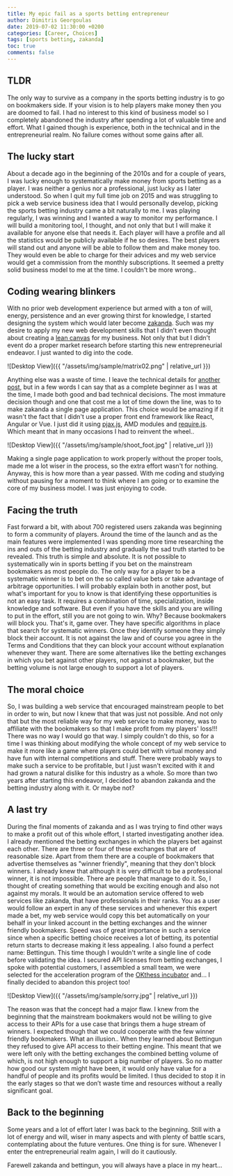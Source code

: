 ```yaml
---
title: My epic fail as a sports betting entrepreneur
author: Dimitris Georgoulas
date: 2019-07-02 11:30:00 +0200
categories: [Career, Choices]
tags: [sports betting, zakanda]
toc: true
comments: false
---
```


## TLDR
The only way to survive as a company in the sports betting industry is to go on bookmakers side. If your vision is 
to help players make money then you are doomed to fail. I had no interest to this kind of business model so I completely 
abandoned the industry after spending a lot of valuable time and effort. What I gained though is experience, both
in the technical and in the entrepreneurial realm. No failure comes without some gains after all. 

## The lucky start
About a decade ago in the beginning of the 2010s and for a couple of years, I was lucky enough to systematically make money from sports betting as a player. 
I was neither a genius nor a professional, just lucky as I later understood. So when I quit my full time 
job on 2015 and was struggling to pick a web service business idea that I would personally develop, 
picking the sports betting industry came a bit naturally to me. I was playing regularly, I was winning and I wanted 
a way to monitor my performance. I will build a monitoring tool, I thought, and not only that but I will make it 
available for anyone else that needs it. Each player will have a profile and all the statistics would be 
publicly available if he so desires. The best players will stand out and anyone will be able to follow them and make money 
too. They would even be able to charge for their advices and my web service would get a commission from the monthly 
subscriptions. It seemed a pretty solid business model to me at the time. I couldn't be more wrong.. 

## Coding wearing blinkers
With no prior web development experience but armed with a ton of will, energy, persistence and an ever growing thirst 
for knowledge, I started designing the system which would later become [zakanda](https://www.zakanda.com/). Such was my 
desire to apply my new web development skills that I didn't even thought about creating a [lean canvas](https://leanstack.com/leancanvas) for my business. 
Not only that but I didn't event do a proper market research before starting this new entrepreneurial endeavor. I just wanted to dig into the code. 
 
 ![Desktop View]({{ "/assets/img/sample/matrix02.png" | relative_url }})  
 
Anything else was a waste of time. I leave the technical details for [another post](http://127.0.0.1:4000/posts/zakanda_technical_overview/), but in a few words I can say that 
as a complete beginner as I was at the time, I made both good and bad technical decisions. The most immature decision though 
and one that cost me a lot of time down the line, 
was to to make zakanda a single page application. This choice would be amazing if it wasn't the fact that I 
didn't use a proper front end framework like React, Angular or Vue. I just did it using [pjax.js](https://github.com/defunkt/jquery-pjax), 
AMD modules and [require.js](https://requirejs.org/). Which meant that in many occasions I had to reinvent the wheel..
 
 ![Desktop View]({{ "/assets/img/sample/shoot_foot.jpg" | relative_url }})  
  
Making a single page application to work properly without the proper tools, made me a lot wiser in the process, so the extra effort 
wasn't for nothing. Anyway, this is how more than a year passed. With me coding and studying without pausing for a moment to think where I am going or
to examine the core of my business model. I was just enjoying to code. 

## Facing the truth 
Fast forward a bit, with about 700 registered users zakanda was beginning to form a community of players. Around the time 
of the launch and as the main features were implemented I was spending more time researching the ins and outs of the betting industry 
and gradually the sad truth started to be revealed. This truth is simple and absolute. It is not possible to 
systematically win in sports betting if you bet on the mainstream bookmakers as most people do. The only way for a player 
to be a systematic winner is to bet on the so called value bets or take advantage of arbitrage opportunities. I will probably explain both in 
another post, but what's important for you to know is that identifying these opportunities is not an easy task. It requires a combination of 
time, specialization, inside knowledge and software. But even if you have the skills and you are willing to put in the effort, still 
you are not going to win. Why? Because bookmakers will block you. That's it, game over. They have specific algorithms in place that search 
for systematic winners. Once they identify someone they simply block their account. It is not against the law and of course 
you agree in the Terms and Conditions that they can block your account without explanation whenever they want. There are 
some alternatives like the betting exchanges in which you bet against other players, not against a bookmaker, but the betting volume is not large 
enough to support a lot of players.

## The moral choice
So, I was building a web service that encouraged mainstream people to bet in order to win, but now I knew that that was just not possible. 
And not only that but the most reliable way for my web service to make money, was to affiliate with the bookmakers so that 
I make profit from my players' loss!!! There was no way I would go that way. I simply couldn't do this, so for a time I 
was thinking about modifying the whole concept of my web service to make it more like a game where players could bet 
with virtual money and have fun with internal competitions and stuff. There were probably ways to make such a service to be 
profitable, but I just wasn't excited with it and had grown a natural dislike for this industry as a whole. So more than two 
years after starting this endeavor, I decided to abandon zakanda and the betting industry along with it. Or maybe not?    

## A last try
During the final moments of zakanda and as I was trying to find other ways to make a profit out of this whole effort, I 
started investigating another idea. I already mentioned the betting exchanges in which the players bet against each other. 
There are three or four of these exchanges that are of reasonable size. Apart from them there are a couple of bookmakers that advertise themselves as 
"winner friendly", meaning that they don't block winners. I already knew that although it is very difficult to be a professional 
winner, it is not impossible. There are people that manage to do it. So, I thought of creating something that would be 
exciting enough and also not against my morals. It would be an automation service offered to web services like zakanda, 
that have professionals in their ranks. You as a user would follow an expert in any of these services and whenever this 
expert made a bet, my web service would copy this bet automatically on your behalf in your linked account in the betting 
exchanges and the winner friendly bookmakers. Speed was of great importance in such a service since when a specific betting choice 
receives a lot of betting, its potential return starts to decrease making it less appealing. I also found a perfect name: Bettingun. 
This time though I wouldn't write a single line of code before validating the idea. I secured API licenses from betting exchanges, 
I spoke with potential customers, I assembled a small team, we were selected for the acceleration program of the [OKthess incubator](https://okthess.gr/en/) 
and... I finally decided to abandon this project too!

 ![Desktop View]({{ "/assets/img/sample/sorry.jpg" | relative_url }})  

The reason was that the concept had a major flaw. I knew from the beginning that the mainstream 
bookmakers would not be willing to give access to their APIs for a use case that brings them a huge stream of winners. 
I expected though that we could cooperate with the few winner friendly bookmakers. What an illusion.. 
When they learned about Bettingun they refused to give API access to their betting engine. This meant that we were left only
with the betting exchanges the combined betting volume of which, is not high enough to support a big 
number of players. So no matter how good our system might have been, it would only have value for a handful of people 
and its profits would be limited. I thus decided to stop it in the early stages so that we don’t waste time and resources without 
a really significant goal.

## Back to the beginning
Some years and a lot of effort later I was back to the beginning. Still with a lot of energy and will, wiser in many aspects and 
with plenty of battle scars, contemplating about the future ventures. One thing is for sure. Whenever I enter the 
entrepreneurial realm again, I will do it cautiously. 

Farewell zakanda and bettingun, you will always have a place in my heart...


 

  